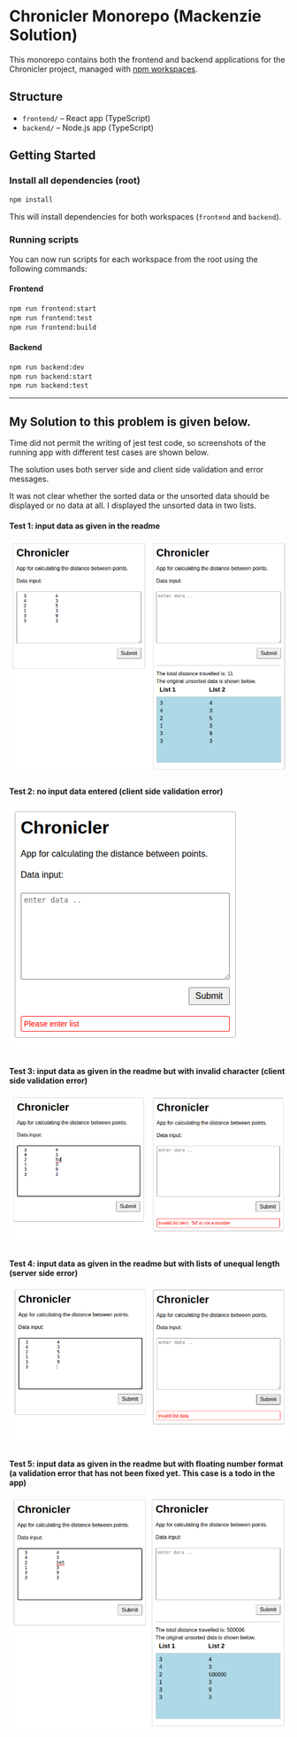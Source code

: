 # Chronicler Monorepo (Mackenzie Solution)

This monorepo contains both the frontend and backend applications for the Chronicler project, managed with [npm workspaces](https://docs.npmjs.com/cli/v9/using-npm/workspaces).

## Structure

- `frontend/` – React app (TypeScript)
- `backend/` – Node.js app (TypeScript)

## Getting Started

### Install all dependencies (root)

```bash
npm install
```

This will install dependencies for both workspaces (`frontend` and `backend`).

### Running scripts

You can now run scripts for each workspace from the root using the following commands:

#### Frontend

```bash
npm run frontend:start
npm run frontend:test
npm run frontend:build
```

#### Backend

```bash
npm run backend:dev
npm run backend:start
npm run backend:test
```

---

## My Solution to this problem is given below.

Time did not permit the writing of jest test code, so screenshots of the running app with different test cases are shown below. 

The solution uses both server side and client side validation and error messages.

It was not clear whether the sorted data or the unsorted data should be displayed or no data at all. I displayed the unsorted data in two lists.

#### Test 1: input data as given in the readme

<kbd>![alt text](https://github.com/mckenzie-mm/chronicler/blob/main/test-images/1.png)<kbd>

#### Test 2: no input data entered (client side validation error)

<kbd>![alt text](https://github.com/mckenzie-mm/chronicler/blob/main/test-images/2.png)<kbd>

#### Test 3: input data as given in the readme but with invalid character (client side validation error)

<kbd>![alt text](https://github.com/mckenzie-mm/chronicler/blob/main/test-images/3.png)<kbd>

#### Test 4: input data as given in the readme but with lists of unequal length (server side error)

<kbd>![alt text](https://github.com/mckenzie-mm/chronicler/blob/main/test-images/4.png)<kbd>

#### Test 5: input data as given in the readme but with floating number format (a validation error that has not been fixed yet. This case is a todo in the app)

<kbd>![alt text](https://github.com/mckenzie-mm/chronicler/blob/main/test-images/5.png)<kbd>




